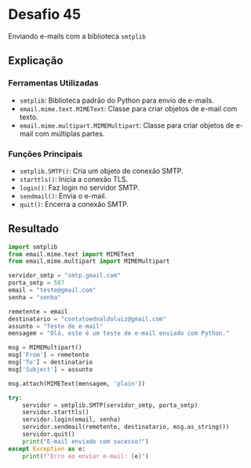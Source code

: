 # Desafio 45

Enviando e-mails com a biblioteca `smtplib`

## Explicação

### Ferramentas Utilizadas

- `smtplib`: Biblioteca padrão do Python para envio de e-mails.
- `email.mime.text.MIMEText`: Classe para criar objetos de e-mail com texto.
- `email.mime.multipart.MIMEMultipart`: Classe para criar objetos de e-mail com múltiplas partes.

### Funções Principais

- `smtplib.SMTP()`: Cria um objeto de conexão SMTP.
- `starttls()`: Inicia a conexão TLS.
- `login()`: Faz login no servidor SMTP.
- `sendmail()`: Envia o e-mail.
- `quit()`: Encerra a conexão SMTP.

## Resultado

```py
import smtplib
from email.mime.text import MIMEText
from email.mime.multipart import MIMEMultipart

servidor_smtp = "smtp.gmail.com"
porta_smtp = 587
email = "teste@gmail.com"
senha = "senha"

remetente = email
destinatario = "contatoednaldoluiz@gmail.com"
assunto = "Teste de e-mail"
mensagem = "Olá, este é um teste de e-mail enviado com Python."

msg = MIMEMultipart()
msg['From'] = remetente
msg['To'] = destinatario
msg['Subject'] = assunto

msg.attach(MIMEText(mensagem, 'plain'))

try:
    servidor = smtplib.SMTP(servidor_smtp, porta_smtp)
    servidor.starttls()
    servidor.login(email, senha)
    servidor.sendmail(remetente, destinatario, msg.as_string())
    servidor.quit()
    print("E-mail enviado com sucesso!")
except Exception as e:
    print(f"Erro ao enviar e-mail: {e}")
